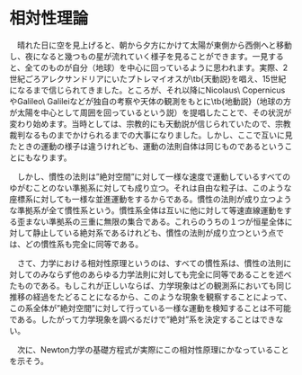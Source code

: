 
# 相対性理論

　晴れた日に空を見上げると、朝から夕方にかけて太陽が東側から西側へと移動し、夜になると幾つもの星が流れていく様子を見ることができます。一見すると、全てのものが自分（地球）を中心に回っているように思われます。実際、2世紀ごろアレクサンドリアにいたプトレマイオスが\tb{天動説}を唱え、15世紀になるまで信じられてきました。ところが、それ以降にNicolaus\ CopernicusやGalileo\ Galileiなどが独自の考察や天体の観測をもとに\tb{地動説}（地球の方が太陽を中心として周囲を回っているという説）を提唱したことで、その状況が変わり始めます。当時としては、宗教的にも天動説が信じられていたので、宗教裁判なるものまでかけられるまでの大事になりました。しかし、ここで互いに見たときの運動の様子は違うけれども、運動の法則自体は同じものであるということにもなります。

　しかし、慣性の法則は”絶対空間”に対して一様な速度で運動しているすべてのゆがむことのない準拠系に対しても成り立つ。それは自由な粒子は、このような座標系に対しても一様な並進運動をするからである。慣性の法則が成り立つような準拠系が全て慣性系という。慣性系全体は互いに他に対して等速直線運動をする歪まない準拠系の三重に無限の集合である。これらのうちの１つが恒星全体に対して静止している絶対系であるけれども、慣性の法則が成り立つという点では、どの慣性系も完全に同等である。

　さて、力学における相対性原理というのは、すべての慣性系は、慣性の法則に対してのみならず他のあらゆる力学法則に対しても完全に同等であることを述べたものである。もしこれが正しいならば、力学現象はどの観測系においても同じ推移の経過をたどることになるから、このような現象を観察することによって、この系全体が”絶対空間”に対して行っている一様な運動を検知することは不可能である。したがって力学現象を調べるだけで”絶対”系を決定することはできない。

　次に、Newton力学の基礎方程式が実際にこの相対性原理にかなっていることを示そう。